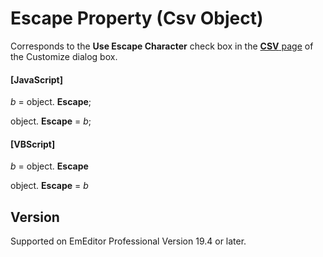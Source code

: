 # Escape Property (Csv Object)

Corresponds to the **Use Escape Character** check box in the [**CSV** page](../../dlg/customize/csv/index) of the Customize dialog box.

#### \[JavaScript\]

_b_ = object. **Escape**;

object. **Escape** = _b_;

#### \[VBScript\]

_b_ = object. **Escape**

object. **Escape** = _b_

## Version

Supported on EmEditor Professional Version 19.4 or later.

